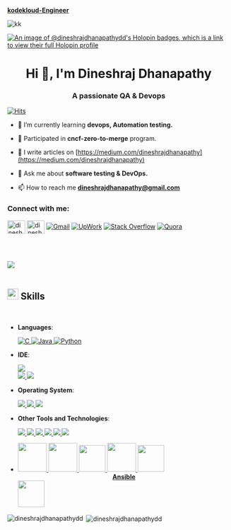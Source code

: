 [**kodekloud-Engineer**](https://github.com/dineshrajdhanapathyDD/kodekloud-Engineer_project)

![kk](https://github.com/dineshrajdhanapathyDD/kodekloud-Engineer_project/assets/52989362/0f399032-cff2-4a14-887a-4cf652656f8c)

[![An image of @dineshrajdhanapathydd's Holopin badges, which is a link to view their full Holopin profile](https://holopin.me/dineshrajdhanapathydd)](https://holopin.io/@dineshrajdhanapathydd)

<h1 align="center">Hi 👋, I'm Dineshraj Dhanapathy</h1>
<h3 align="center">A passionate QA & Devops</h3>

[![Hits](https://hits.seeyoufarm.com/api/count/incr/badge.svg?url=https%3A%2F%2Fgithub.com%2FdineshrajdhanapathyDD%2FdineshrajdhanapathyDD%2Fedit%2Fmain%2FREADME.md&count_bg=%2379C83D&title_bg=%23555555&icon=&icon_color=%23E7E7E7&title=hits&edge_flat=false)](https://hits.seeyoufarm.com)

- 🌱 I’m currently learning **devops, Automation testing.**

- 💬 Participated in **cncf-zero-to-merge** program.

- 📝 I write articles on [https://medium.com/dineshrajdhanapathy](https://medium.com/dineshrajdhanapathy)

- 💬 Ask me about **software testing & DevOps.**

- 📫 How to reach me **dineshrajdhanapathy@gmail.com**

<h3 align="left">Connect with me:</h3>
<p align="left">
<a href="https://linkedin.com/in/dineshraj-dhanapathy-dd-25490058" target="blank"><img align="center" src="https://raw.githubusercontent.com/rahuldkjain/github-profile-readme-generator/master/src/images/icons/Social/linked-in-alt.svg" alt="dineshraj-dhanapathy-dd-25490058" height="30" width="40" /></a>
<a href="https://medium.com/@dineshrajdhanapathy" target="blank"><img align="center" src="https://raw.githubusercontent.com/rahuldkjain/github-profile-readme-generator/master/src/images/icons/Social/medium.svg" alt="dineshrajdhanapathy" height="30" width="40" /></a>
<a href="mailto:dineshrajdhanapathy@gmail.com"><img img src="https://img.shields.io/badge/gmail-%23EA4335.svg?style=plastic&logo=gmail&logoColor=white" alt="Gmail"/></a>
<a href="https://www.upwork.com/freelancers/~01802868d75870d447"><img src="https://img.shields.io/badge/Upwork-494949?style=flat&logo=upwork" alt="UpWork" /></a>
    <a href="https://stackoverflow.com/users/12859445/dineshrajdhanapathy"><img src="https://img.shields.io/badge/Stack Overflow-f48024?style=flat&logo=stackoverflow&logoColor=white" alt="Stack Overflow" /></a>
        <a href="https://www.quora.com/profile/Dineshraj-Dhanapathy"><img src="https://img.shields.io/badge/Quora-B92B27?style=flat&logo=quora" alt="Quora" /></a>
</p>
<br><br>


<img src="https://user-images.githubusercontent.com/73097560/115834477-dbab4500-a447-11eb-908a-139a6edaec5c.gif"><br><br>
## <img src="https://media2.giphy.com/media/QssGEmpkyEOhBCb7e1/giphy.gif?cid=ecf05e47a0n3gi1bfqntqmob8g9aid1oyj2wr3ds3mg700bl&rid=giphy.gif" width ="25"><b> Skills</b>
<br>

<p align="center">

- **Languages**:
    
   <a href="https://en.wikipedia.org/wiki/Objective-C" target="_blank" rel="noreferrer"> ![C](https://img.shields.io/badge/C%20-%232370ED.svg?style=for-the-badge&logo=c&logoColor=white) </a>
   <a href="https://www.java.com/en/" target="_blank" rel="noreferrer"> ![Java](https://img.shields.io/badge/Java-ED8B00?style=for-the-badge&logo=java&logoColor=white) </a>
    <a href="https://www.python.org/" target="_blank" rel="noreferrer"> ![Python](https://img.shields.io/badge/Python%20-%2314354C.svg?style=for-the-badge&logo=python&logoColor=white) </a>
  
- **IDE**:

    <a href="https://www.eclipse.org/downloads/" target="_blank" rel="noreferrer"> <img src="https://img.shields.io/badge/Eclipse-2C2255?style=for-the-badge&logo=eclipse&logoColor=white"> </a>   
    <a href="https://www.jetbrains.com/idea/" target="_blank" rel="noreferrer"> <img src="https://img.shields.io/badge/IntelliJ IDEA-%23575757.svg?&style=for-the-badge&logo=Intellij IDEA&logoColor=important"> </a>
    <a href="https://code.visualstudio.com/" target="_blank" rel="noreferrer"> <img src="https://img.shields.io/badge/Visual_Studio_Code-0078D4?style=for-the-badge&logo=visual%20studio%20code&logoColor=white"> </a>
  
- **Operating System**:

  <a href="https://www.linux.com/" target="_blank" rel="noreferrer"> <img src="https://img.shields.io/badge/Linux-FCC624?style=for-the-badge&logo=linux&logoColor=black"> </a>
 <a href="https://ubuntu.com/" target="_blank" rel="noreferrer"> <img src="https://img.shields.io/badge/Ubuntu-E95420?style=for-the-badge&logo=ubuntu&logoColor=white"> </a>
 <a href="https://www.microsoft.com/en-us/windows" target="_blank" rel="noreferrer"> <img src="https://img.shields.io/badge/Windows-0078D6?style=for-the-badge&logo=windows&logoColor=white"> </a>
  
- **Other Tools and Technologies**:

  <a href="https://www.selenium.dev/" target="_blank" rel="noreferrer"> <img src="https://img.shields.io/badge/Selenium-F37623?style=for-the-badge&logo=Selenium&logoColor=white"> </a>
  <a href="https://www.postman.com/" target="_blank" rel="noreferrer"><img src="https://img.shields.io/badge/Postman-FF6C37?style=for-the-badge&logo=Postman&logoColor=white"> </a>
  <a href="https://en.wikipedia.org/wiki/Shell_script" target="_blank" rel="noreferrer"> <img src="https://img.shields.io/badge/Shell_Script-121011?style=for-the-badge&logo=gnu-bash&logoColor=white"> </a>
 <a href="https://www.mysql.com/" target="_blank" rel="noreferrer"> <img src="https://img.shields.io/badge/MySQL-00000F?style=for-the-badge&logo=mysql&logoColor=white"> </a>
  <a href="https://www.cypress.io/" target="_blank" rel="noreferrer"><img src="https://img.shields.io/badge/Cypress-3DDC84?style=for-the-badge&logo=cypress&logoColor=white"> </a>
  <a href="https://jupyter.org/" target="_blank" rel="noreferrer"><img src="https://img.shields.io/badge/Jupyter%20-%23F37626.svg?style=for-the-badge&logo=Jupyter&logoColor=white"> </a>
  
  
  <li>
  <a href="https://git-scm.com/" target="_blank" rel="noreferrer"> <img height=65px src="https://git-scm.com/images/logos/downloads/Git-Logo-2Color.png"> </a>
  <a href="https://www.jenkins.io/" target="_blank" rel="noreferrer"> <img height=65px src="https://www.devteam.space/wp-content/uploads/2018/03/jenkins.jpg"> </a>
  <a href="https://www.docker.com/" target="_blank" rel="noreferrer"> <img height=60px src="https://encrypted-tbn0.gstatic.com/images?q=tbn%3AANd9GcTApU_6Eg4oWx3NMhLifHmNEkxjeMxfd3oGUA&usqp=CAU"> </a>
  <a href="https://kubernetes.io/" target="_blank" rel="noreferrer"> <img height=65px src="https://d15shllkswkct0.cloudfront.net/wp-content/blogs.dir/1/files/2019/05/Kubernetes_New.png"> </a>
  <a href="https://www.ansible.com/" target="_blank" rel="noreferrer"> <img height=60px src="https://encrypted-tbn0.gstatic.com/images?q=tbn%3AANd9GcSEbbMBYx3DSbnzVxofkkvdV83FRA-lma9Y_Q&usqp=CAU"> <span><b><center>Ansible</center></b></span> </a>
  <a href="https://aws.amazon.com" target="_blank" rel="noreferrer"> <img height=60px src="https://encrypted-tbn0.gstatic.com/images?q=tbn%3AANd9GcQV9AyEyvrlIJLOfbxFLfOr03Qy5gRL0txWMQ&usqp=CAU"> </a>
  </li>

 <!-- <img src="https://img.shields.io/badge/-Stack%20Overflow-FE7A16?style=for-the-badge&logo=stack-overflow&logoColor=white">
   <img src="https://img.shields.io/badge/Docker-0769AD?style=for-the-badge&logo=docker&logoColor=white">
    <img src="https://img.shields.io/badge/jenkins-D9D8D6?style=for-the-badge&logo=jenkins&logoColor=red">
     <img src="https://img.shields.io/badge/Git-F05032?style=for-the-badge&logo=git&logoColor=white">
   -->

    
</p>


<!--
<h3 align="left">Languages and Tools:</h3>
<p align="left"> <a href="https://www.arduino.cc/" target="_blank" rel="noreferrer"> <img src="https://cdn.worldvectorlogo.com/logos/arduino-1.svg" alt="arduino" width="40" height="40"/> </a> <a href="https://aws.amazon.com" target="_blank" rel="noreferrer"> <img src="https://raw.githubusercontent.com/devicons/devicon/master/icons/amazonwebservices/amazonwebservices-original-wordmark.svg" alt="aws" width="40" height="40"/> </a> <a href="https://www.gnu.org/software/bash/" target="_blank" rel="noreferrer"> <img src="https://www.vectorlogo.zone/logos/gnu_bash/gnu_bash-icon.svg" alt="bash" width="40" height="40"/> </a> <a href="https://www.cprogramming.com/" target="_blank" rel="noreferrer"> <img src="https://raw.githubusercontent.com/devicons/devicon/master/icons/c/c-original.svg" alt="c" width="40" height="40"/> </a> <a href="https://www.cypress.io" target="_blank" rel="noreferrer"> <img src="https://raw.githubusercontent.com/simple-icons/simple-icons/6e46ec1fc23b60c8fd0d2f2ff46db82e16dbd75f/icons/cypress.svg" alt="cypress" width="40" height="40"/> </a> <a href="https://www.docker.com/" target="_blank" rel="noreferrer"> <img src="https://raw.githubusercontent.com/devicons/devicon/master/icons/docker/docker-original-wordmark.svg" alt="docker" width="40" height="40"/> </a> <a href="https://git-scm.com/" target="_blank" rel="noreferrer"> <img src="https://www.vectorlogo.zone/logos/git-scm/git-scm-icon.svg" alt="git" width="40" height="40"/> </a> <a href="https://www.w3.org/html/" target="_blank" rel="noreferrer"> <img src="https://raw.githubusercontent.com/devicons/devicon/master/icons/html5/html5-original-wordmark.svg" alt="html5" width="40" height="40"/> </a> <a href="https://www.java.com" target="_blank" rel="noreferrer"> <img src="https://raw.githubusercontent.com/devicons/devicon/master/icons/java/java-original.svg" alt="java" width="40" height="40"/> </a> <a href="https://www.jenkins.io" target="_blank" rel="noreferrer"> <img src="https://www.vectorlogo.zone/logos/jenkins/jenkins-icon.svg" alt="jenkins" width="40" height="40"/> </a> <a href="https://kubernetes.io" target="_blank" rel="noreferrer"> <img src="https://www.vectorlogo.zone/logos/kubernetes/kubernetes-icon.svg" alt="kubernetes" width="40" height="40"/> </a> <a href="https://www.linux.org/" target="_blank" rel="noreferrer"> <img src="https://raw.githubusercontent.com/devicons/devicon/master/icons/linux/linux-original.svg" alt="linux" width="40" height="40"/> </a> <a href="https://www.mathworks.com/" target="_blank" rel="noreferrer"> <img src="https://upload.wikimedia.org/wikipedia/commons/2/21/Matlab_Logo.png" alt="matlab" width="40" height="40"/> </a> <a href="https://www.mysql.com/" target="_blank" rel="noreferrer"> <img src="https://raw.githubusercontent.com/devicons/devicon/master/icons/mysql/mysql-original-wordmark.svg" alt="mysql" width="40" height="40"/> </a> <a href="https://pandas.pydata.org/" target="_blank" rel="noreferrer"> <img src="https://raw.githubusercontent.com/devicons/devicon/2ae2a900d2f041da66e950e4d48052658d850630/icons/pandas/pandas-original.svg" alt="pandas" width="40" height="40"/> </a> <a href="https://postman.com" target="_blank" rel="noreferrer"> <img src="https://www.vectorlogo.zone/logos/getpostman/getpostman-icon.svg" alt="postman" width="40" height="40"/> </a> <a href="https://www.python.org" target="_blank" rel="noreferrer"> <img src="https://raw.githubusercontent.com/devicons/devicon/master/icons/python/python-original.svg" alt="python" width="40" height="40"/> </a> <a href="https://www.selenium.dev" target="_blank" rel="noreferrer"> <img src="https://raw.githubusercontent.com/detain/svg-logos/780f25886640cef088af994181646db2f6b1a3f8/svg/selenium-logo.svg" alt="selenium" width="40" height="40"/> </a> </p> -->


<p><img align="left" src="https://github-readme-stats.vercel.app/api/top-langs?username=dineshrajdhanapathydd&show_icons=true&locale=en&layout=compact" alt="dineshrajdhanapathydd" /></p>

<p>&nbsp;<img align="center" src="https://github-readme-stats.vercel.app/api?username=dineshrajdhanapathydd&show_icons=true&locale=en" alt="dineshrajdhanapathydd" /></p>

 <!--<p><img align="center" src="https://github-readme-streak-stats.herokuapp.com/?user=dineshrajdhanapathydd&" alt="dineshrajdhanapathydd" /></p> -->


